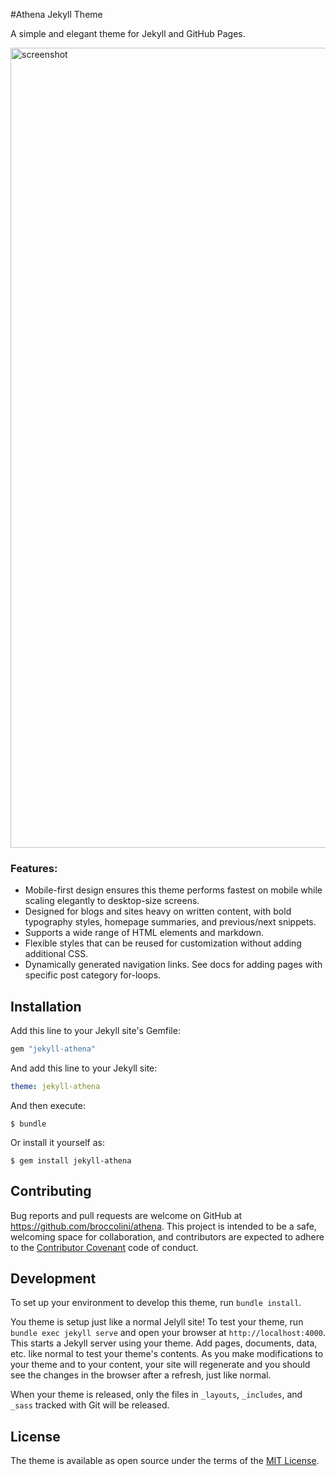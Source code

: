 #Athena Jekyll Theme

A simple and elegant theme for Jekyll and GitHub Pages.

<img width="1280" alt="screenshot" src="https://cloud.githubusercontent.com/assets/334891/18644225/7f124416-7e76-11e6-899e-4f722a572171.png">

### Features:
* Mobile-first design ensures this theme performs fastest on mobile while scaling elegantly to desktop-size screens.
* Designed for blogs and sites heavy on written content, with bold typography styles, homepage summaries, and previous/next snippets.
* Supports a wide range of HTML elements and markdown.
* Flexible styles that can be reused for customization without adding additional CSS.
* Dynamically generated navigation links. See docs for adding pages with specific post category for-loops.

## Installation

Add this line to your Jekyll site's Gemfile:

```ruby
gem "jekyll-athena"
```

And add this line to your Jekyll site:

```yaml
theme: jekyll-athena
```

And then execute:

    $ bundle

Or install it yourself as:

    $ gem install jekyll-athena

## Contributing

Bug reports and pull requests are welcome on GitHub at https://github.com/broccolini/athena. This project is intended to be a safe, welcoming space for collaboration, and contributors are expected to adhere to the [Contributor Covenant](http://contributor-covenant.org) code of conduct.

## Development

To set up your environment to develop this theme, run `bundle install`.

You theme is setup just like a normal Jelyll site! To test your theme, run `bundle exec jekyll serve` and open your browser at `http://localhost:4000`. This starts a Jekyll server using your theme. Add pages, documents, data, etc. like normal to test your theme's contents. As you make modifications to your theme and to your content, your site will regenerate and you should see the changes in the browser after a refresh, just like normal.

When your theme is released, only the files in `_layouts`, `_includes`, and `_sass` tracked with Git will be released.

## License

The theme is available as open source under the terms of the [MIT License](http://opensource.org/licenses/MIT).
